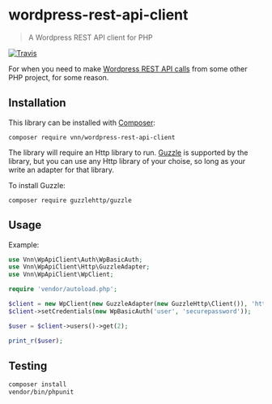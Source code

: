 # wordpress-rest-api-client

> A Wordpress REST API client for PHP

[![Travis](https://img.shields.io/travis/varsitynewsnetwork/wordpress-rest-api-client.svg?maxAge=2592000?style=flat-square)](https://travis-ci.org/varsitynewsnetwork/wordpress-rest-api-client)

For when you need to make [Wordpress REST API calls](http://v2.wp-api.org/) from
some other PHP project, for some reason.

## Installation

This library can be installed with [Composer](https://getcomposer.org):

```text
composer require vnn/wordpress-rest-api-client
```

The library will require an Http library to run. [Guzzle](http://guzzlephp.org) is 
supported by the library, but you can use any Http library of your choise, so long
as your write an adapter for that library.

To install Guzzle:

```text
composer require guzzlehttp/guzzle
```

## Usage

Example:

```php
use Vnn\WpApiClient\Auth\WpBasicAuth;
use Vnn\WpApiClient\Http\GuzzleAdapter;
use Vnn\WpApiClient\WpClient;

require 'vendor/autoload.php';

$client = new WpClient(new GuzzleAdapter(new GuzzleHttp\Client()), 'http://yourwordpress.com');
$client->setCredentials(new WpBasicAuth('user', 'securepassword'));

$user = $client->users()->get(2);

print_r($user);
```

## Testing
```bash
composer install
vendor/bin/phpunit
```
